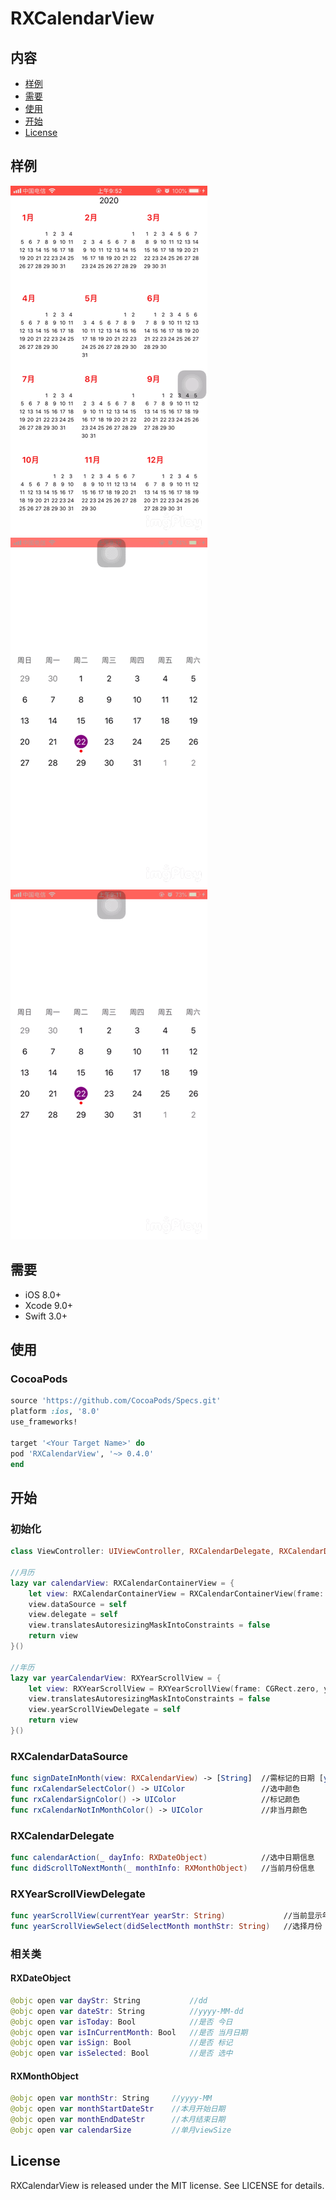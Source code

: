 # RXCalendarView

## 内容

- [样例](#样例)
- [需要](#需要)
- [使用](#使用)
- [开始](#开始)
- [License](#license)

## 样例

![](https://github.com/AlphaDog13/RXCalendarView/blob/master/IMB_AwwuL7.GIF) ![](https://github.com/AlphaDog13/RXCalendarView/blob/master/IMB_7fMynP.GIF) ![](https://github.com/AlphaDog13/RXCalendarView/blob/master/IMB_b83B9q.GIF) 


## 需要

- iOS 8.0+
- Xcode 9.0+
- Swift 3.0+

## 使用

### CocoaPods

```ruby
source 'https://github.com/CocoaPods/Specs.git'
platform :ios, '8.0'
use_frameworks!

target '<Your Target Name>' do
pod 'RXCalendarView', '~> 0.4.0'
end
```

## 开始

### 初始化
```swift
class ViewController: UIViewController, RXCalendarDelegate, RXCalendarDataSource {

//月历
lazy var calendarView: RXCalendarContainerView = {
    let view: RXCalendarContainerView = RXCalendarContainerView(frame: CGRect.zero, scrollDirection: RXCalendarScrollDirection.scrollVertical)
    view.dataSource = self
    view.delegate = self
    view.translatesAutoresizingMaskIntoConstraints = false
    return view
}()

//年历
lazy var yearCalendarView: RXYearScrollView = {
    let view: RXYearScrollView = RXYearScrollView(frame: CGRect.zero, year: "2020", scrollDirection: RXCalendarScrollDirection.scrollHorizonal)
    view.translatesAutoresizingMaskIntoConstraints = false
    view.yearScrollViewDelegate = self
    return view
}()

```

### RXCalendarDataSource

```swift
func signDateInMonth(view: RXCalendarView) -> [String]  //需标记的日期 [yyyy-MM-dd]
func rxCalendarSelectColor() -> UIColor                 //选中颜色
func rxCalendarSignColor() -> UIColor                   //标记颜色
func rxCalendarNotInMonthColor() -> UIColor             //非当月颜色
```

### RXCalendarDelegate

```swift
func calendarAction(_ dayInfo: RXDateObject)            //选中日期信息
func didScrollToNextMonth(_ monthInfo: RXMonthObject)   //当前月份信息
```

### RXYearScrollViewDelegate

```swift
func yearScrollView(currentYear yearStr: String)             //当前显示年份
func yearScrollViewSelect(didSelectMonth monthStr: String)   //选择月份
```

### 相关类

#### RXDateObject
```swift
@objc open var dayStr: String           //dd
@objc open var dateStr: String          //yyyy-MM-dd
@objc open var isToday: Bool            //是否 今日
@objc open var isInCurrentMonth: Bool   //是否 当月日期
@objc open var isSign: Bool             //是否 标记
@objc open var isSelected: Bool         //是否 选中
```

#### RXMonthObject
```swift
@objc open var monthStr: String     //yyyy-MM      
@objc open var monthStartDateStr    //本月开始日期
@objc open var monthEndDateStr      //本月结束日期
@objc open var calendarSize         //单月viewSize
```

## License

RXCalendarView is released under the MIT license. See LICENSE for details.

